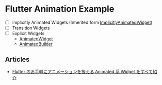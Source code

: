 # Flutter Animation Example

- [ ] Implicitly Animated Widgets (Inherited form [ImplicitlyAnimatedWidget](https://docs.flutter.io/flutter/widgets/ImplicitlyAnimatedWidget-class.html))
- [ ] Transition Widgets
- [ ] Explicit Widgets
  - [AnimatedWidget](https://docs.flutter.io/flutter/widgets/AnimatedWidget-class.html)
  - [AnimatedBuilder](https://docs.flutter.io/flutter/widgets/AnimatedBuilder-class.html)



## Articles

- [Flutter のお手軽にアニメーションを扱える Animated 系 Widget をすべて紹介](https://medium.com/flutter-jp/implicit-animation-b9d4b7358c28)
